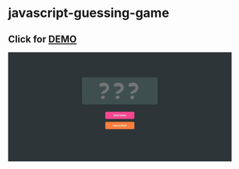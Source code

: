 # javascript-guessing-game

## Click for <a href="https://melikeg.github.io/javascript-guessing-game/">DEMO</a>

<img src="./img/gif.gif" />
